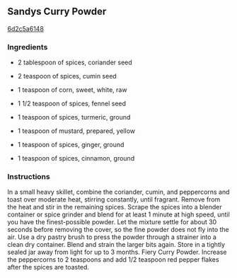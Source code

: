 ## Sandys Curry Powder

[6d2c5a6148](http://www.cookstr.com/recipes/sandyrsquos-curry-powder)

### Ingredients

 - 2 tablespoon of spices, coriander seed

 - 2 teaspoon of spices, cumin seed

 - 1 teaspoon of corn, sweet, white, raw

 - 1 1/2 teaspoon of spices, fennel seed

 - 1 teaspoon of spices, turmeric, ground

 - 1 teaspoon of mustard, prepared, yellow

 - 1 teaspoon of spices, ginger, ground

 - 1 teaspoon of spices, cinnamon, ground

### Instructions

In a small heavy skillet, combine the coriander, cumin, and peppercorns and toast over moderate heat, stirring constantly, until fragrant. Remove from the heat and stir in the remaining spices. Scrape the spices into a blender container or spice grinder and blend for at least 1 minute at high speed, until you have the finest-possible powder. Let the mixture settle for about 30 seconds before removing the cover, so the fine powder does not fly into the air. Use a dry pastry brush to press the powder through a strainer into a clean dry container. Blend and strain the larger bits again. Store in a tightly sealed jar away from light for up to 3 months. Fiery Curry Powder. Increase the peppercorns to 2 teaspoons and add 1/2 teaspoon red pepper flakes after the spices are toasted.